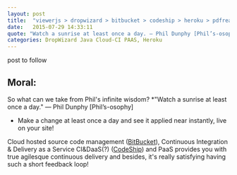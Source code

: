 ```yaml
---
layout: post
title:  "viewerjs > dropwizard > bitbucket > codeship > heroku > pdfreaderapp"
date:   2015-07-29 14:33:11
quote: "Watch a sunrise at least once a day. — Phil Dunphy [Phil’s-osophy]"
categories: DropWizard Java Cloud-CI PAAS, Heroku
---
```

post to follow


## Moral:

So what can we take from Phil's infinite wisdom?
  *"Watch a sunrise at least once a day." — Phil Dunphy [Phil’s-osophy]
 - Make a change at least once a day and see it applied near instantly, live on your site! 
 
 Cloud hosted source code management ([BitBucket](https://bitbucket.org/)), Continuous Integration & Delivery as a Service CI&DaaS(?) ([CodeShip](https://codeship.com/)) and PaaS provides you with true agilesque continuous delivery and besides, it's really satisfying having such a short feedback loop!
